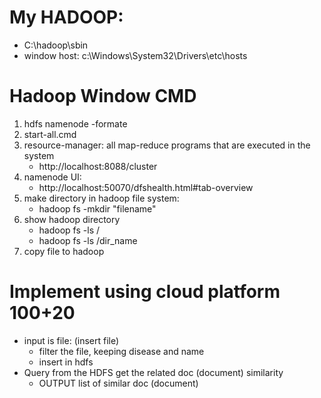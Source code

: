 # My HADOOP:
   - C:\hadoop\sbin
   - window host: c:\Windows\System32\Drivers\etc\hosts
# Hadoop Window CMD
1. hdfs namenode -formate
2. start-all.cmd
3. resource-manager: all map-reduce programs that are executed in the system
	- http://localhost:8088/cluster
4. namenode UI:
	- http://localhost:50070/dfshealth.html#tab-overview
5. make directory in hadoop file system:
	- hadoop fs -mkdir "filename"
6. show hadoop directory
    - hadoop fs -ls /
    - hadoop fs -ls /dir_name
7. copy file to hadoop 

   
# Implement using cloud platform 100+20
- input is file: (insert file)
    - filter the file, keeping disease and name
    - insert in hdfs
- Query from the HDFS get the related doc (document) similarity
    - OUTPUT list of similar doc (document)  



